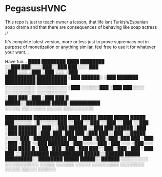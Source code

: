 # PegasusHVNC
This repo is just to teach owner a lesson, that life isnt Turkish/Espanian soap drama and that there are consequences of behaving like soap actress ;)

It's complete latest version, more or less just to prove supremacy not in purpose of monetization or anything similar, feel free to use it for whatever your want...

Have fun...
                             ████   ████████  ████   ████████                                 
                            ░░███  ███░░░░███░░███  ███░░░░███                                
                             ░███ ░░░    ░███ ░███ ░░░    ░███                                
       ██████████ ██████████ ░███    ██████░  ░███    ███████  ██████████ ██████████          
      ░░░░░░░░░░ ░░░░░░░░░░  ░███   ░░░░░░███ ░███   ███░░░░  ░░░░░░░░░░ ░░░░░░░░░░           
                             ░███  ███   ░███ ░███  ███      █                                
                             █████░░████████  █████░██████████                                
                            ░░░░░  ░░░░░░░░  ░░░░░ ░░░░░░░░░░                                 
                                                                                              
                                                                                              
                                                                                              
  █████████  ███████████ ████           █████ █████                     █████   █████         
 ███░░░░░░  ░█░░░░░░███ ░░███          ░░███ ░░███                     ░░███   ░░███          
░███ ██████ ░     ███░   ░███   ██████  ░░███ ███              ██████   ░███    ░███   ██████ 
░███░███░███     ███     ░███  ███░░███  ░░█████              ░░░░░███  ░███████████  ███░░███
░███░███░███    ███      ░███ ░███ ░███   ░░███                ███████  ░███░░░░░███ ░███ ░░░ 
░███░░░ ░███  ████     █ ░███ ░███ ░███    ░███               ███░░███  ░███    ░███ ░███  ███
░░█████████  ███████████ █████░░██████     █████    █████████░░████████ █████   █████░░██████ 
 ░░░░░░░░░  ░░░░░░░░░░░ ░░░░░  ░░░░░░     ░░░░░    ░░░░░░░░░  ░░░░░░░░ ░░░░░   ░░░░░  ░░░░░░  
                                                                                              
                                                                                              
                                                                                              
